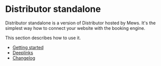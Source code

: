 # Distributor standalone

Distributor standalone is a version of Distributor hosted by Mews. It's the simplest way how to connect your website with the booking engine.

This section describes how to use it.

* [Getting started](./getting-started.md)
* [Deeplinks](./deeplinks.md)
* [Changelog](./changelog.md)

